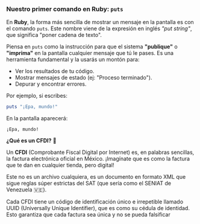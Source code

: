 ### Nuestro primer comando en Ruby: `puts`

En **Ruby**, la forma más sencilla de mostrar un mensaje en la pantalla es con el comando `puts`. Este nombre viene de la expresión en inglés *"put string"*, que significa "poner cadena de texto".

Piensa en `puts` como la instrucción para que el sistema **"publique"** o **"imprima"** en la pantalla cualquier mensaje que tú le pases. Es una herramienta fundamental y la usarás un montón para:

* Ver los resultados de tu código.
* Mostrar mensajes de estado (ej: "Proceso terminado").
* Depurar y encontrar errores.

Por ejemplo, si escribes:
```ruby
puts "¡Epa, mundo!"
```

En la pantalla aparecerá:
```
¡Epa, mundo!
```

**¿Qué es un CFDI?** 🧾

Un **CFDI** (Comprobante Fiscal Digital por Internet) es, en palabras sencillas, la factura electrónica oficial en México. ¡Imagínate que es como la factura que te dan en cualquier tienda, pero digital!

Este no es un archivo cualquiera, es un documento en formato XML que sigue reglas súper estrictas del SAT (que sería como el SENIAT de Venezuela 🇻🇪).

Cada CFDI tiene un código de identificación único e irrepetible llamado UUID (Universally Unique Identifier), que es como su cédula de identidad. Esto garantiza que cada factura sea única y no se pueda falsificar
